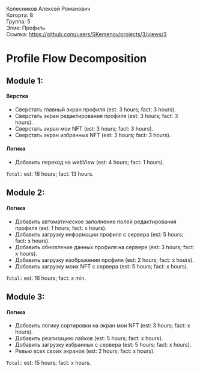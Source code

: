 Колесников Алексей Романович
<br /> Когорта: 8
<br /> Группа: 5
<br /> Эпик: Профиль
<br /> Ссылка: https://github.com/users/SKemenov/projects/3/views/3

# Profile Flow Decomposition


## Module 1:

#### Верстка
- Сверстать главный экран профиля (est: 3 hours; fact: 3 hours).
- Сверстать экран редактирования профиля (est: 3 hours; fact: 3 hours).
- Сверстать экран мои NFT (est: 3 hours; fact: 3 hours).
- Сверстать экран избранных NFT (est: 3 hours; fact: 3 hours).

#### Логика
- Добавить переход на webView (est: 4 hours; fact: 1 hours).

`Total:` est: 16 hours; fact: 13 hours.


## Module 2:

#### Логика
- Добавить автоматическое заполнение полей редактирования профиля (est: 1 hours; fact: x hours).
- Добавить загрузку информации профиля с сервера (est: 5 hours; fact: x hours).
- Добавить обновление данных профиля на сервере (est: 3 hours; fact: x hours).
- Добавить загрузку изображения профиля (est: 2 hours; fact: x hours).
- Добавить загрузку моих NFT с сервера (est: 5 hours; fact: x hours).

`Total:` est: 16 hours; fact: x min.

## Module 3:

#### Логика
- Добавить логику сортировки на экран мои NFT (est: 3 hours; fact: x hours).
- Добавить реализацию лайков (est: 5 hours; fact: x hours).
- Добавить загрузку избранных с сервера (est: 5 hours; fact: x hours).
- Ревью всех своих экранов (est: 2 hours; fact: x hours).

`Total:` est: 15 hours; fact: x hours.
